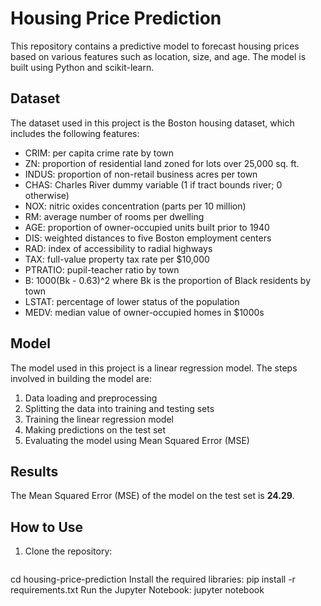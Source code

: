 # Housing Price Prediction

This repository contains a predictive model to forecast housing prices based on various features such as location, size, and age. The model is built using Python and scikit-learn.

## Dataset

The dataset used in this project is the Boston housing dataset, which includes the following features:
- CRIM: per capita crime rate by town
- ZN: proportion of residential land zoned for lots over 25,000 sq. ft.
- INDUS: proportion of non-retail business acres per town
- CHAS: Charles River dummy variable (1 if tract bounds river; 0 otherwise)
- NOX: nitric oxides concentration (parts per 10 million)
- RM: average number of rooms per dwelling
- AGE: proportion of owner-occupied units built prior to 1940
- DIS: weighted distances to five Boston employment centers
- RAD: index of accessibility to radial highways
- TAX: full-value property tax rate per $10,000
- PTRATIO: pupil-teacher ratio by town
- B: 1000(Bk - 0.63)^2 where Bk is the proportion of Black residents by town
- LSTAT: percentage of lower status of the population
- MEDV: median value of owner-occupied homes in $1000s

## Model

The model used in this project is a linear regression model. The steps involved in building the model are:
1. Data loading and preprocessing
2. Splitting the data into training and testing sets
3. Training the linear regression model
4. Making predictions on the test set
5. Evaluating the model using Mean Squared Error (MSE)

## Results

The Mean Squared Error (MSE) of the model on the test set is **24.29**.

## How to Use

1. Clone the repository:
   ```bash
   
cd housing-price-prediction
Install the required libraries:
pip install -r requirements.txt
Run the Jupyter Notebook:
jupyter notebook
